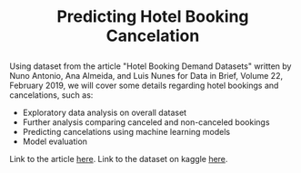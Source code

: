 # <p align="center" style="margin-top: 0px;">Predicting Hotel Booking Cancelation
Using dataset from the article "Hotel Booking Demand Datasets" written by Nuno Antonio, Ana Almeida, and Luis Nunes for Data in Brief, Volume 22, February 2019, we will cover some details regarding hotel bookings and cancelations, such as:
- Exploratory data analysis on overall dataset
- Further analysis comparing canceled and non-canceled bookings 
- Predicting cancelations using machine learning models
- Model evaluation

Link to the article [here](https://www.sciencedirect.com/science/article/pii/S2352340918315191#bib5).
Link to the dataset on kaggle [here](https://www.kaggle.com/datasets/jessemostipak/hotel-booking-demand?datasetId=511638&sortBy=voteCount&sort=votes).

